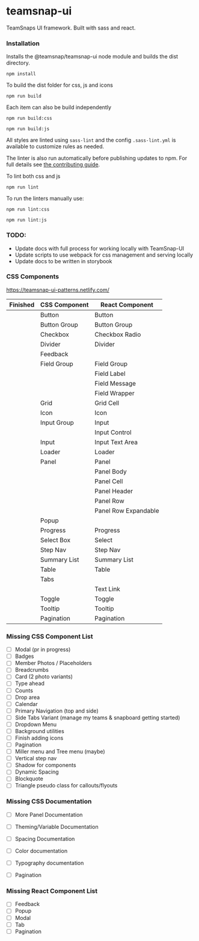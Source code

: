# teamsnap-ui
TeamSnaps UI framework. Built with sass and react.

### Installation

Installs the @teamsnap/teamsnap-ui node module and builds the dist directory.

```
npm install
```

To build the dist folder for css, js and icons 

`npm run build`

Each item can also be build independently 

`npm run build:css`

`npm run build:js`


All styles are linted using `sass-lint` and the config `.sass-lint.yml` is available to customize rules as needed.

The linter is also run automatically before publishing updates to npm. For full details see [the contributing guide](CONTRIBUTING.md).

To lint both css and js

`npm run lint`

To run the linters manually use:

`npm run lint:css`

`npm run lint:js`


### TODO:
+ Update docs with full process for working locally with TeamSnap-UI
+ Update scripts to use webpack for css management and serving locally
+ Update docs to be written in storybook

### CSS Components
https://teamsnap-ui-patterns.netlify.com/

| Finished | CSS Component | React Component                                                         |
|----------|---------------|-------------------------------------------------------------------------|
|          | Button        | Button                                                                  |
|          | Button Group  | Button Group                                                            |
|          | Checkbox      | Checkbox Radio                                                          |
|          | Divider       | Divider                                                                 |
|          | Feedback      |                                                                         |
|          | Field Group   | Field Group                                                             |
|          |               | Field Label                                                             |
|          |               | Field Message                                                           |
|          |               | Field Wrapper                                                           |
|          | Grid          | Grid Cell                                                               |
|          | Icon          | Icon                                                                    |
|          | Input Group   | Input                                                                   |
|          |               | Input Control                                                           |
|          | Input         | Input Text Area                                                         |
|          | Loader        | Loader                                                                  |
|          | Panel         | Panel 
|          |               | Panel Body |
|          |               | Panel Cell  |
|          |               | Panel Header | 
|          |               | Panel Row |
|          |               | Panel Row Expandable |
|          | Popup         |                                                                         |
|          | Progress      | Progress                                                                |
|          | Select Box    | Select                                                                  |
|          | Step Nav      | Step Nav                                                                |
|          | Summary List  | Summary List                                                            |
|          | Table         | Table                                                                   |
|          | Tabs          |                                                                         |
|          |               | Text Link                                                               |
|          | Toggle        | Toggle                                                                  |
|          | Tooltip       | Tooltip                                                                 |
|          | Pagination    | Pagination                                                              |



### Missing CSS Component List
- [ ] Modal (pr in progress)
- [ ] Badges
- [ ] Member Photos / Placeholders
- [ ] Breadcrumbs
- [ ] Card (2 photo variants)
- [ ] Type ahead
- [ ] Counts
- [ ] Drop area
- [ ] Calendar
- [ ] Primary Navigation (top and side)
- [ ] Side Tabs Variant (manage my teams & snapboard getting started)
- [ ] Dropdown Menu
- [ ] Background utilities
- [ ] Finish adding icons
- [ ] Pagination
- [ ] Miller menu and Tree menu (maybe)
- [ ] Vertical step nav
- [ ] Shadow for components
- [ ] Dynamic Spacing
- [ ] Blockquote
- [ ] Triangle pseudo class for callouts/flyouts

### Missing CSS Documentation
- [ ] More Panel Documentation
- [ ] Theming/Variable Documentation 
- [ ] Spacing Documentation
- [ ] Color documentation
- [ ] Typography documentation 
- [ ] Pagination


### Missing React Component List
- [ ] Feedback
- [ ] Popup
- [ ] Modal
- [ ] Tab
- [ ] Pagination
